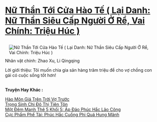 <a href="https://truyenwiki.net/nu-than-toi-cua-hao-te-lai-danh-nu-than-sieu-cap-nguoi-o-re-vai-chinh-trieu-huc.35248/" title="Nữ Thần Tới Cửa Hào Tế ( Lại Danh: Nữ Thần Siêu Cấp Người Ở Rể, Vai Chính: Triệu Húc )"><h1>Nữ Thần Tới Cửa Hào Tế ( Lại Danh: Nữ Thần Siêu Cấp Người Ở Rể, Vai Chính: Triệu Húc )</h1></a><div style="display:table"><img align="right" style="float: left; padding: 10px;" src="https://truyenwiki.net/a/img/str/src/35248.jpg" alt="Nữ Thần Tới Cửa Hào Tế ( Lại Danh: Nữ Thần Siêu Cấp Người Ở Rể, Vai Chính: Triệu Húc )">Nhân vật chính: Zhao Xu, Li Qingqing<p></p> Lời giới thiệu: Tôi muốn chia gia sản hàng trăm triệu để cho vợ chồng con gái có cuộc sống tốt hơn!</div><p><br><b>Truyện Hay Khác :</b></p><a href="https://truyenwiki.net/hao-mon-gia-tren-troi-vo-truoc.36696/" alt="Hào Môn Giá Trên Trời Vợ Trước">Hào Môn Giá Trên Trời Vợ Trước</a><br/><a href="https://sangtacviet.wordpress.com/2020/10/22/trong-sinh-chi-do-thi-tien-ton/" alt="Trọng Sinh Chi Đô Thị Tiên Tôn">Trọng Sinh Chi Đô Thị Tiên Tôn</a><br/><a href="https://github.com/nownovels/wikidich/tree/master/truyenhay/36805" alt="Một Đêm Manh Thê 5 Khối 5: Áp Đảo Phúc Hắc Lão Công">Một Đêm Manh Thê 5 Khối 5: Áp Đảo Phúc Hắc Lão Công</a><br/><a href="https://github.com/nownovels/wikidich/tree/master/truyenhay/37042" alt="Cực Phẩm Phế Tài: Phúc Hắc Cuồng Phi Quá Hung Mãnh">Cực Phẩm Phế Tài: Phúc Hắc Cuồng Phi Quá Hung Mãnh</a><br/>